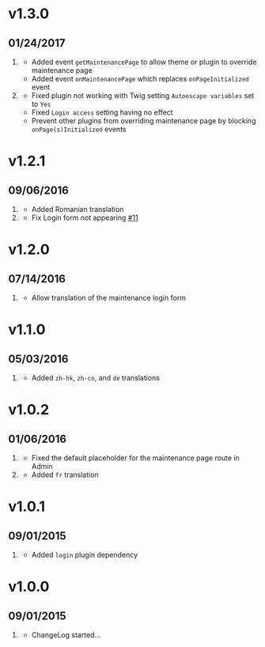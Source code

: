 # v1.3.0
## 01/24/2017

1. [](#new)
    * Added event `getMaintenancePage` to allow theme or plugin to override maintenance page
    * Added event `onMaintenancePage` which replaces `onPageInitialized` event
1. [](#bugfix)
    * Fixed plugin not working with Twig setting `Autoescape variables` set to `Yes`
    * Fixed `Login access` setting having no effect
    * Prevent other plugins from overriding maintenance page by blocking `onPage(s)Initialized` events

# v1.2.1
## 09/06/2016

1. [](#improved)
    * Added Romanian translation
1. [](#bugfix)
    * Fix Login form not appearing [#11](https://github.com/getgrav/grav-plugin-maintenance/issues/11)

# v1.2.0
## 07/14/2016

1. [](#new)
    * Allow translation of the maintenance login form

# v1.1.0
## 05/03/2016

1. [](#new)
    * Added `zh-hk`, `zh-cn`, and `de` translations

# v1.0.2
## 01/06/2016

1. [](#bugfix)
    * Fixed the default placeholder for the maintenance page route in Admin
1. [](#new)
    * Added `fr` translation

# v1.0.1
## 09/01/2015

1. [](#new)
    * Added `login` plugin dependency

# v1.0.0
## 09/01/2015

1. [](#new)
    * ChangeLog started...
